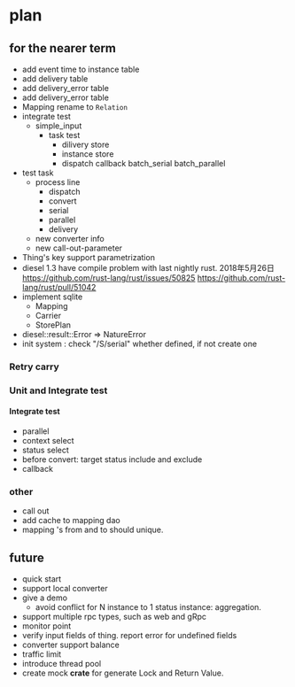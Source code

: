 # plan

## for the nearer term

* add event time to instance table
* add delivery table
* add delivery_error table
* add delivery_error table
*  Mapping rename to `Relation`
* integrate test
    * simple_input
        * task test
          * dilivery store
          * instance store
          * dispatch
    callback
    batch_serial
    batch_parallel
* test task
  * process line
    * dispatch
    * convert
    * serial
    * parallel
    * delivery
  * new converter info 
  * new call-out-parameter
* Thing's key support parametrization
* diesel 1.3 have compile problem with last nightly rust. 2018年5月26日
https://github.com/rust-lang/rust/issues/50825
https://github.com/rust-lang/rust/pull/51042
* implement sqlite
  * Mapping
  * Carrier
  * StorePlan
* diesel::result::Error => NatureError
* init system : check "/S/serial" whether defined, if not create one


### Retry carry

### Unit and Integrate test 

#### Integrate test
* parallel
* context select
* status select
* before convert: target status include and exclude
* callback

### other

* call out
* add cache to mapping dao
* mapping 's from and to should unique. 

## future

* quick start
* support local converter
* give a demo
  * avoid conflict for N instance to 1 status instance: aggregation.
* support multiple rpc types, such as web and gRpc
* monitor point
* verify input fields of thing. report error for undefined fields
* converter support balance
* traffic limit
* introduce thread pool
* create mock **crate** for generate Lock and Return Value.

